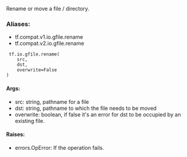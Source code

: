 Rename or move a file / directory.
### Aliases:
- tf.compat.v1.io.gfile.rename
- tf.compat.v2.io.gfile.rename

```
 tf.io.gfile.rename(
    src,
    dst,
    overwrite=False
)
```
#### Args:
- src: string, pathname for a file
- dst: string, pathname to which the file needs to be moved
- overwrite: boolean, if false it's an error for dst to be occupied by an existing file.
#### Raises:
- errors.OpError: If the operation fails.
